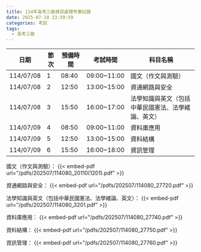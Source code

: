 ```yaml
---
title: 114年高考三級資訊處理考畢試題
date: 2025-07-10 23:59:59
categories: 考試
tags: 
  - 高考三級
---
```


| 日期      |節次|預備時間 |考試時間   |科目名稱                                           |
| ----------|----|---------|-----------|---------------------------------------------------|
| 114/07/08 |1    |08:40   |09:00~11:00|國文（作文與測驗）                                 |
| 114/07/08 |2    |12:50   |13:00~15:00|資通網路與安全                                     |
| 114/07/08 |3    |15:50   |16:00~17:00|法學知識與英文（包括中華民國憲法、法學緒論、英文） |
| 114/07/09 |4    |08:50   |09:00~11:00|資料庫應用                                         |
| 114/07/09 |5    |12:50   |13:00~15:00|資料結構                                           |
| 114/07/09 |6    |15:50   |16:00~18:00|資訊管理                                           |

國文（作文與測驗）：
{{< embed-pdf url="/pdfs/202507/114080_20110(1201).pdf" >}}

資通網路與安全：
{{< embed-pdf url="/pdfs/202507/114080_27720.pdf" >}}

法學知識與英文（包括中華民國憲法、法學緒論、英文）：
{{< embed-pdf url="/pdfs/202507/114080_3201.pdf" >}}

資料庫應用：
{{< embed-pdf url="/pdfs/202507/114080_27740.pdf" >}}

資料結構：
{{< embed-pdf url="/pdfs/202507/114080_27750.pdf" >}}

資訊管理：
{{< embed-pdf url="/pdfs/202507/114080_27760.pdf" >}}

